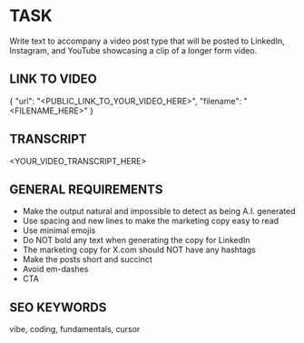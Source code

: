 # TASK

Write text to accompany a video post type that will be posted to LinkedIn, Instagram, and YouTube showcasing a clip of a longer form video.

## LINK TO VIDEO

{
  "url": "<PUBLIC_LINK_TO_YOUR_VIDEO_HERE>",
  "filename": "<FILENAME_HERE>"
}

## TRANSCRIPT

<YOUR_VIDEO_TRANSCRIPT_HERE>

## GENERAL REQUIREMENTS

- Make the output natural and impossible to detect as being A.I. generated
- Use spacing and new lines to make the marketing copy easy to read
- Use minimal emojis
- Do NOT bold any text when generating the copy for LinkedIn
- The marketing copy for X.com should NOT have any hashtags
- Make the posts short and succinct
- Avoid em-dashes
- CTA

## SEO KEYWORDS

vibe, coding, fundamentals, cursor